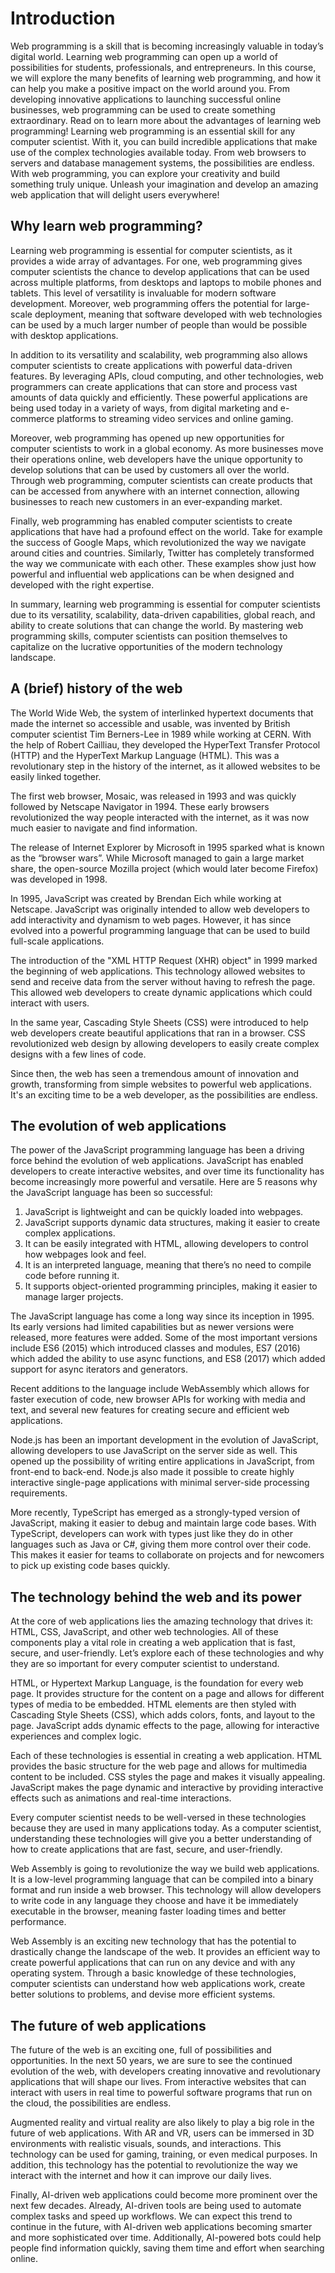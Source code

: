 # Introduction

Web programming is a skill that is becoming increasingly valuable in today’s digital world. Learning web programming can open up a world of possibilities for students, professionals, and entrepreneurs. In this course, we will explore the many benefits of learning web programming, and how it can help you make a positive impact on the world around you. From developing innovative applications to launching successful online businesses, web programming can be used to create something extraordinary. Read on to learn more about the advantages of learning web programming! Learning web programming is an essential skill for any computer scientist. With it, you can build incredible applications that make use of the complex technologies available today. From web browsers to servers and database management systems, the possibilities are endless. With web programming, you can explore your creativity and build something truly unique. Unleash your imagination and develop an amazing web application that will delight users everywhere!

## Why learn web programming?

Learning web programming is essential for computer scientists, as it provides a wide array of advantages. For one, web programming gives computer scientists the chance to develop applications that can be used across multiple platforms, from desktops and laptops to mobile phones and tablets. This level of versatility is invaluable for modern software development. Moreover, web programming offers the potential for large-scale deployment, meaning that software developed with web technologies can be used by a much larger number of people than would be possible with desktop applications.

In addition to its versatility and scalability, web programming also allows computer scientists to create applications with powerful data-driven features. By leveraging APIs, cloud computing, and other technologies, web programmers can create applications that can store and process vast amounts of data quickly and efficiently. These powerful applications are being used today in a variety of ways, from digital marketing and e-commerce platforms to streaming video services and online gaming.

Moreover, web programming has opened up new opportunities for computer scientists to work in a global economy. As more businesses move their operations online, web developers have the unique opportunity to develop solutions that can be used by customers all over the world. Through web programming, computer scientists can create products that can be accessed from anywhere with an internet connection, allowing businesses to reach new customers in an ever-expanding market.

Finally, web programming has enabled computer scientists to create applications that have had a profound effect on the world. Take for example the success of Google Maps, which revolutionized the way we navigate around cities and countries. Similarly, Twitter has completely transformed the way we communicate with each other. These examples show just how powerful and influential web applications can be when designed and developed with the right expertise.

In summary, learning web programming is essential for computer scientists due to its versatility, scalability, data-driven capabilities, global reach, and ability to create solutions that can change the world. By mastering web programming skills, computer scientists can position themselves to capitalize on the lucrative opportunities of the modern technology landscape.

## A (brief) history of the web

The World Wide Web, the system of interlinked hypertext documents that made the internet so accessible and usable, was invented by British computer scientist Tim Berners-Lee in 1989 while working at CERN. With the help of Robert Cailliau, they developed the HyperText Transfer Protocol (HTTP) and the HyperText Markup Language (HTML). This was a revolutionary step in the history of the internet, as it allowed websites to be easily linked together.

The first web browser, Mosaic, was released in 1993 and was quickly followed by Netscape Navigator in 1994. These early browsers revolutionized the way people interacted with the internet, as it was now much easier to navigate and find information.

The release of Internet Explorer by Microsoft in 1995 sparked what is known as the “browser wars”. While Microsoft managed to gain a large market share, the open-source Mozilla project (which would later become Firefox) was developed in 1998.

In 1995, JavaScript was created by Brendan Eich while working at Netscape. JavaScript was originally intended to allow web developers to add interactivity and dynamism to web pages. However, it has since evolved into a powerful programming language that can be used to build full-scale applications.

The introduction of the "XML HTTP Request (XHR) object" in 1999 marked the beginning of web applications. This technology allowed websites to send and receive data from the server without having to refresh the page. This allowed web developers to create dynamic applications which could interact with users.

In the same year, Cascading Style Sheets (CSS) were introduced to help web developers create beautiful applications that ran in a browser. CSS revolutionized web design by allowing developers to easily create complex designs with a few lines of code.

Since then, the web has seen a tremendous amount of innovation and growth, transforming from simple websites to powerful web applications. It's an exciting time to be a web developer, as the possibilities are endless.

## The evolution of web applications

The power of the JavaScript programming language has been a driving force behind the evolution of web applications. JavaScript has enabled developers to create interactive websites, and over time its functionality has become increasingly more powerful and versatile. Here are 5 reasons why the JavaScript language has been so successful:

1. JavaScript is lightweight and can be quickly loaded into webpages. 
2. JavaScript supports dynamic data structures, making it easier to create complex applications. 
3. It can be easily integrated with HTML, allowing developers to control how webpages look and feel. 
4. It is an interpreted language, meaning that there’s no need to compile code before running it. 
5. It supports object-oriented programming principles, making it easier to manage larger projects.

The JavaScript language has come a long way since its inception in 1995. Its early versions had limited capabilities but as newer versions were released, more features were added. Some of the most important versions include ES6 (2015) which introduced classes and modules, ES7 (2016) which added the ability to use async functions, and ES8 (2017) which added support for async iterators and generators.

Recent additions to the language include WebAssembly which allows for faster execution of code, new browser APIs for working with media and text, and several new features for creating secure and efficient web applications.

Node.js has been an important development in the evolution of JavaScript, allowing developers to use JavaScript on the server side as well. This opened up the possibility of writing entire applications in JavaScript, from front-end to back-end. Node.js also made it possible to create highly interactive single-page applications with minimal server-side processing requirements. 

More recently, TypeScript has emerged as a strongly-typed version of JavaScript, making it easier to debug and maintain large code bases. With TypeScript, developers can work with types just like they do in other languages such as Java or C#, giving them more control over their code. This makes it easier for teams to collaborate on projects and for newcomers to pick up existing code bases quickly.

## The technology behind the web and its power

At the core of web applications lies the amazing technology that drives it: HTML, CSS, JavaScript, and other web technologies. All of these components play a vital role in creating a web application that is fast, secure, and user-friendly. Let’s explore each of these technologies and why they are so important for every computer scientist to understand.

HTML, or Hypertext Markup Language, is the foundation for every web page. It provides structure for the content on a page and allows for different types of media to be embedded. HTML elements are then styled with Cascading Style Sheets (CSS), which adds colors, fonts, and layout to the page. JavaScript adds dynamic effects to the page, allowing for interactive experiences and complex logic.

Each of these technologies is essential in creating a web application. HTML provides the basic structure for the web page and allows for multimedia content to be included. CSS styles the page and makes it visually appealing. JavaScript makes the page dynamic and interactive by providing interactive effects such as animations and real-time interactions.

Every computer scientist needs to be well-versed in these technologies because they are used in many applications today. As a computer scientist, understanding these technologies will give you a better understanding of how to create applications that are fast, secure, and user-friendly.

Web Assembly is going to revolutionize the way we build web applications. It is a low-level programming language that can be compiled into a binary format and run inside a web browser. This technology will allow developers to write code in any language they choose and have it be immediately executable in the browser, meaning faster loading times and better performance.

Web Assembly is an exciting new technology that has the potential to drastically change the landscape of the web. It provides an efficient way to create powerful applications that can run on any device and with any operating system. Through a basic knowledge of these technologies, computer scientists can understand how web applications work, create better solutions to problems, and devise more efficient systems.

## The future of web applications

The future of the web is an exciting one, full of possibilities and opportunities. In the next 50 years, we are sure to see the continued evolution of the web, with developers creating innovative and revolutionary applications that will shape our lives. From interactive websites that can interact with users in real time to powerful software programs that run on the cloud, the possibilities are endless.

Augmented reality and virtual reality are also likely to play a big role in the future of web applications. With AR and VR, users can be immersed in 3D environments with realistic visuals, sounds, and interactions. This technology can be used for gaming, training, or even medical purposes. In addition, this technology has the potential to revolutionize the way we interact with the internet and how it can improve our daily lives.

Finally, AI-driven web applications could become more prominent over the next few decades. Already, AI-driven tools are being used to automate complex tasks and speed up workflows. We can expect this trend to continue in the future, with AI-driven web applications becoming smarter and more sophisticated over time. Additionally, AI-powered bots could help people find information quickly, saving them time and effort when searching online.
